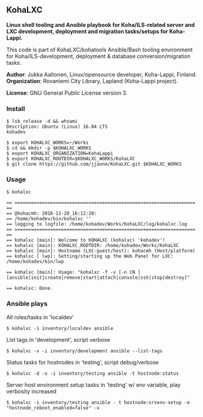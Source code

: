## KohaLXC
 
**Linux shell tooling and Ansible playbook for Koha/ILS-related server and** <br/> 
**LXC development, deployment and migration tasks/setups for Koha-Lappi.** <br/>  

This code is part of KohaLXC/kohatools Ansible/Bash tooling environment  
for Koha/ILS-development, deployment & database conversion/migration tasks.  

**Author**: Jukka Aaltonen, Linux/opensource developer, Koha-Lappi, Finland.  
**Organization**: Rovaniemi City Library, Lapland (Koha-Lappi project).
 
**License**: GNU General Public License version 3.

### Install
```
$ lsb_release -d && whoami
Description: Ubuntu (Linux) 16.04 LTS
kohadev

$ export KOHALXC_WORKS=~/Works
$ cd && mkdir -p $KOHALXC_WORKS
$ export KOHALXC_ORGANIZATION=KohaLappi
$ export KOHALXC_ROOTDIR=$KOHALXC_WORKS/KohaLXC
$ git clone https://github.com/jjaone/KohaLXC.git $KOHALXC_WORKS
```

### Usage
```
$ kohalxc

== ================================================================== ==
== @kohacmh: 2016-12-20_16:12:20:
== /home/kohadev/bin/kohalxc ''
== logging to logfile: /home/kohadev/Works/KohaLXC/log/kohalxc.log
== ================================================================== ==
== kohalxc [main]: Welcome to KOHALXC (kohalxc) 'kohadev'!
== kohalxc [main]: KOHALXC_ROOTDIR: /home/kohadev/Works/KohaLXC
== kohalxc [main]: Hostname (LXC-guest/host): kohacmh (Host/platform)
== kohalxc [ lwp]: Setting/starting up the Web Panel for LXC: /home/kohadev/bin/lwp

== kohalxc [main]: Usage: "kohalxc -f -v [-n CN ] [ansible|init|create|remove|start|attach|console|ssh|stop|destroy]"

== kohalxc: Done.
```

### Ansible plays
All roles/tasks in 'localdev'
```
$ kohalxc -i inventory/localdev ansible
```
List tags in 'development', script verbose
```
$ kohalxc -v -i inventory/development ansible --list-tags
```
Status tasks for hostnodes in 'testing', script debug/verbose
```
$ kohalxc -d -v -i inventory/testing ansible -t hostnode:status
```
Server host environment setup tasks in 'testing' w/ env variable, play verbosity increased
```
$ kohalxc -i inventory/testing ansible - t hostnode:srvenv-setup -e "hostnode_reboot_enabled=false" -v
```
